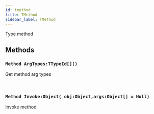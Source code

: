 ```yaml
---
id: tmethod
title: TMethod
sidebar_label: TMethod
---
```


Type method


## Methods

### `Method ArgTypes:TTypeId[]()`

Get method arg types

<br/>

### `Method Invoke:Object( obj:Object,args:Object[] = Null)`

Invoke method

<br/>

